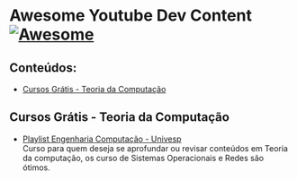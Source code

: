 # Awesome Youtube Dev Content [![Awesome](https://cdn.rawgit.com/sindresorhus/awesome/d7305f38d29fed78fa85652e3a63e154dd8e8829/media/badge.svg)](https://github.com/sindresorhus/awesome)


## Conteúdos:

- [Cursos Grátis - Teoria da Computação](#computationTheory)


## Cursos Grátis - Teoria da Computação

- [Playlist Engenharia Computação - Univesp](https://www.youtube.com/@univesptv/playlists?view=50&sort=dd&shelf_id=4)  <br> Curso para quem deseja se aprofundar ou revisar conteúdos em Teoria da computação, os curso de Sistemas Operacionais e Redes são ótimos.
